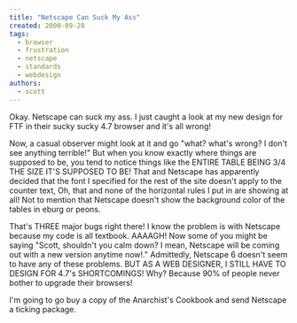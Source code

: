```yaml
---
title: "Netscape Can Suck My Ass"
created: 2000-09-28
tags: 
  - browser
  - frustration
  - netscape
  - standards
  - webdesign
authors: 
  - scott
---
```


Okay. Netscape can suck my ass. I just caught a look at my new design for FTF in their sucky sucky 4.7 browser and it's all wrong!

Now, a casual observer might look at it and go "what? what's wrong? I don't see anything terrible!" But when you know exactly where things are supposed to be, you tend to notice things like the ENTIRE TABLE BEING 3/4 THE SIZE IT'S SUPPOSED TO BE! That and Netscape has apparently decided that the font I specified for the rest of the site doesn't apply to the counter text, Oh, that and none of the horizontal rules I put in are showing at all! Not to mention that Netscape doesn't show the background color of the tables in eburg or peons.

That's THREE major bugs right there! I know the problem is with Netscape because my code is all textbook. AAAAGH! Now some of you might be saying "Scott, shouldn't you calm down? I mean, Netscape will be coming out with a new version anytime now!." Admittedly, Netscape 6 doesn't seem to have any of these problems. BUT AS A WEB DESIGNER, I STILL HAVE TO DESIGN FOR 4.7's SHORTCOMINGS! Why? Because 90% of people never bother to upgrade their browsers!

I'm going to go buy a copy of the Anarchist's Cookbook and send Netscape a ticking package.
